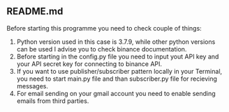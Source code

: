 ## README.md
Before starting this programme you need to check couple of things: 
1. Python version used in this case is 3.7.9, while other python versions can be used I advise you to check binance documentation. 
1. Before starting in the config.py file you need to input yout API key and your API secret key for connecting to binance API.
1. If you want to use publisher/subscriber pattern locally in your Terminal, you need to start main.py file and than subscriber.py file for recieving messages.
1. For email sending on your gmail account you need to enable sending emails from third parties. 
